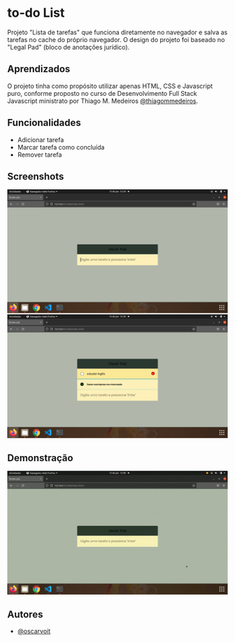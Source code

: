 # to-do List

Projeto "Lista de tarefas" que funciona diretamente no navegador e salva as tarefas no cache do próprio navegador.
O design do projeto foi baseado no "Legal Pad" (bloco de anotações jurídico).
## Aprendizados

O projeto tinha como propósito utilizar apenas HTML, CSS e Javascript puro, conforme proposto no curso de Desenvolvimento Full Stack Javascript ministrato por Thiago M. Medeiros [@thiagommedeiros](https://github.com/thiagommedeiros).


## Funcionalidades

- Adicionar tarefa
- Marcar tarefa como concluída
- Remover tarefa

## Screenshots

![App Screenshot](https://github.com/oscarvoit/to-do-list/blob/main/img/img1.png)
![App Screenshot](https://github.com/oscarvoit/to-do-list/blob/main/img/img2.png)

## Demonstração

![App Screenshot](https://github.com/oscarvoit/to-do-list/blob/main/img/gif-todolist.gif)

## Autores

- [@oscarvoit](https://github.com/oscarvoit)
